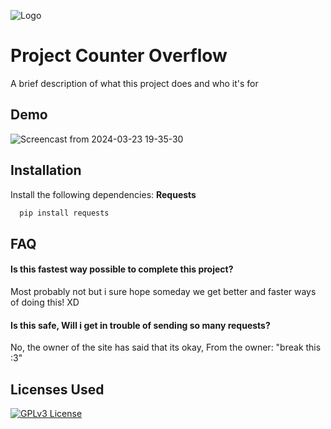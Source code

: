 
![Logo](https://github.com/Kokolekion/CounterProject/assets/65463088/809f1cec-fc3e-4fdc-9e2a-1b24375147c1)


# Project Counter Overflow

A brief description of what this project does and who it's for


## Demo

![Screencast from 2024-03-23 19-35-30](https://github.com/Kokolekion/CounterProject/assets/65463088/efcd5f67-ce3e-4dee-bb59-dc2c756bc127)


## Installation

Install the following dependencies: 
**Requests**

```bash
  pip install requests
```

## FAQ

#### Is this fastest way possible to complete this project?

Most probably not but i sure hope someday we get better and faster ways of doing this! XD

#### Is this safe, Will i get in trouble of sending so many requests?

No, the owner of the site has said that its okay, From the owner: "break this :3"


## Licenses Used

[![GPLv3 License](https://img.shields.io/badge/License-GPL%20v3-yellow.svg)](https://opensource.org/licenses/)


